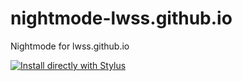 # nightmode-lwss.github.io
Nightmode for lwss.github.io


[![Install directly with Stylus](https://img.shields.io/badge/Install%20directly%20with-Stylus-238b8b.svg)](lwss-nightmode.user.css)

